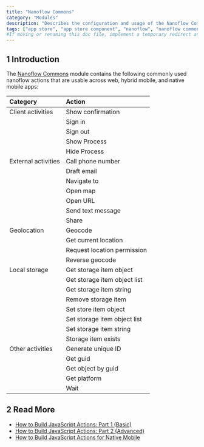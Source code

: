 ```yaml
---
title: "Nanoflow Commons"
category: "Modules"
description: "Describes the configuration and usage of the Nanoflow Commons module, which is available in the Mendix Marketplace."
tags: ["app store", "app store component", "nanoflow", "nanoflow commons", "platform support"]
#If moving or renaming this doc file, implement a temporary redirect and let the respective team know they should update the URL in the product. See Mapping to Products for more details. 
---
```


## 1 Introduction

The [Nanoflow Commons](https://appstore.home.mendix.com/link/app/109515/) module contains the following commonly used nanoflow actions that are usable across web, hybrid mobile, and native mobile apps:

| Category            | Action                       |
| :------------------ | :--------------------------- |
| Client activities   | Show confirmation            |
|                     | Sign in                      |
|                     | Sign out                     |
|                     | Show Process                 |
|                     | Hide Process                 |
| External activities | Call phone number            |
|                     | Draft email                  |
|                     | Navigate to                  |
|                     | Open map                     |
|                     | Open URL                     |
|                     | Send text message            |
|                     | Share                        |
| Geolocation         | Geocode                      |
|                     | Get current location         |
|                     | Request location permission  |
|                     | Reverse geocode              |
| Local storage       | Get storage item object      |
|                     | Get storage item object list |
|                     | Get storage item string      |
|                     | Remove storage item          |
|                     | Set store item object        |
|                     | Set storage item object list |
|                     | Set storage item string      |
|                     | Storage item exists          |
| Other activities    | Generate unique ID           |
|                     | Get guid                     |
|                     | Get object by guid           |
|                     | Get platform                 |
|                     | Wait                         |

## 2 Read More

* [How to Build JavaScript Actions: Part 1 (Basic)](/howto/extensibility/write-javascript-actions)
* [How to Build JavaScript Actions: Part 2 (Advanced)](/howto/extensibility/write-javascript-github)
* [How to Build JavaScript Actions for Native Mobile](/howto/extensibility/create-native-javascript-action)
